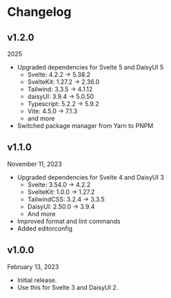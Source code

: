 # Changelog

## v1.2.0

2025

- Upgraded dependencies for Svelte 5 and DaisyUI 5
	- Svelte: 4.2.2 -> 5.38.2
	- SvelteKit: 1.27.2 -> 2.36.0
	- Tailwind: 3.3.5 -> 4.1.12
	- daisyUI: 3.9.4 -> 5.0.50
	- Typescript: 5.2.2 -> 5.9.2
	- Vite: 4.5.0 -> 7.1.3
	- and more
- Switched package manager from Yarn to PNPM

## v1.1.0

November 11, 2023

- Upgraded dependencies for Svelte 4 and DaisyUI 3
  - Svelte: 3.54.0 -> 4.2.2
  - SvelteKit: 1.0.0 -> 1.27.2
  - TailwindCSS: 3.2.4 -> 3.3.5
  - DaisyUI: 2.50.0 -> 3.9.4
  - And more
- Improved format and lint commands
- Added editorconfig

## v1.0.0

February 13, 2023

- Initial release.
- Use this for Svelte 3 and DaisyUI 2.
